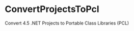 ConvertProjectsToPcl
====================

Convert 4.5 .NET Projects to Portable Class Libraries (PCL)

